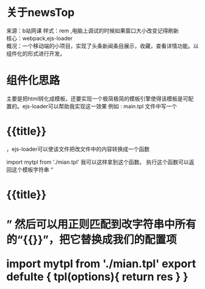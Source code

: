 # 关于newsTop<br>
来源：b站网课
样式：rem ,电脑上调试的时候如果窗口大小改变记得刷新<br>
核心：webpack,ejs-loader <br>
概况：一个移动端的小项目，实现了头条新闻条目展示，收藏，查看详情功能。以组件化的形式进行开发。
# 组件化思路<br>
主要是把html转化成模板，还要实现一个极简极简的模板引擎使得该模板是可配置的。ejs-loader可以帮助我实现这一效果
例如 : main.tpl 文件中写一个 <h1>{{title}}</h1>，ejs-loader可以使该文件把改文件中的内容转换成一个函数

import mytpl from './mian.tpl'
我可以这样拿到这个函数。
执行这个函数可以返回这个模板字符串 “<h1>{{title}}<h1>” 然后可以用正则匹配到改字符串中所有的“{{}}”，把它替换成我们的配置项

import mytpl from './mian.tpl'
export defulte {
tpl(options){
   return res
}
}
  


